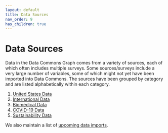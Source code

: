 ```yaml
---
layout: default
title: Data Sources
nav_order: 9
has_children: true
---
```


# Data Sources

Data in the Data Commons Graph comes from a variety of sources, each of which often includes multiple surveys. Some sources/surveys include a very large number of variables, some of which might not yet have been imported into Data Commons. The sources have been grouped by category and are listed alphabetically within each category.

1. [United States Data](/datasets/united_states.html)
2. [International Data](/datasets/international.html)
3. [Biomedical Data](/datasets/biomedical.html)
4. [COVID-19 Data](/datasets/covid19.html)
5. [Sustainability Data](/datasets/sustainability.html)

We also maintain a list of [upcoming data imports](/datasets/upcoming.html).
